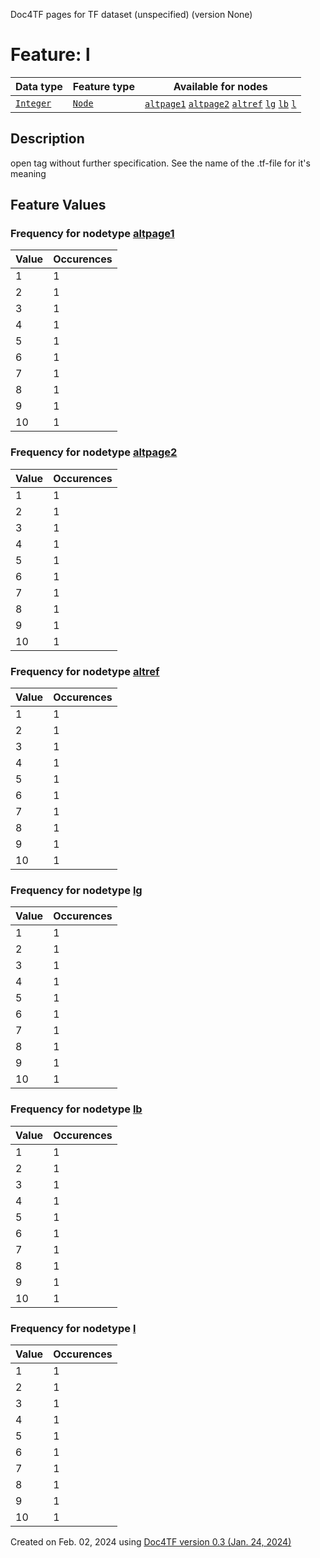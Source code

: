 Doc4TF pages for TF dataset (unspecified) (version None)
# Feature: l
Data type|Feature type|Available for nodes
---|---|---
[`Integer`](featurebydatatype.md#integer)|[`Node`](featurebytype.md#node)| [`altpage1`](featurebynodetype.md#altpage1)  [`altpage2`](featurebynodetype.md#altpage2)  [`altref`](featurebynodetype.md#altref)  [`lg`](featurebynodetype.md#lg)  [`lb`](featurebynodetype.md#lb)  [`l`](featurebynodetype.md#l) 
## Description
open tag without further specification. See the name of the .tf-file for it's meaning
## Feature Values
### Frequency for nodetype [altpage1](featurebynodetype.md#altpage1)
Value|Occurences
---|---
1|1
2|1
3|1
4|1
5|1
6|1
7|1
8|1
9|1
10|1
### Frequency for nodetype [altpage2](featurebynodetype.md#altpage2)
Value|Occurences
---|---
1|1
2|1
3|1
4|1
5|1
6|1
7|1
8|1
9|1
10|1
### Frequency for nodetype [altref](featurebynodetype.md#altref)
Value|Occurences
---|---
1|1
2|1
3|1
4|1
5|1
6|1
7|1
8|1
9|1
10|1
### Frequency for nodetype [lg](featurebynodetype.md#lg)
Value|Occurences
---|---
1|1
2|1
3|1
4|1
5|1
6|1
7|1
8|1
9|1
10|1
### Frequency for nodetype [lb](featurebynodetype.md#lb)
Value|Occurences
---|---
1|1
2|1
3|1
4|1
5|1
6|1
7|1
8|1
9|1
10|1
### Frequency for nodetype [l](featurebynodetype.md#l)
Value|Occurences
---|---
1|1
2|1
3|1
4|1
5|1
6|1
7|1
8|1
9|1
10|1
 

Created on Feb. 02, 2024 using [Doc4TF  version 0.3 (Jan. 24, 2024)](https://github.com/tonyjurg/Doc4TF) 
